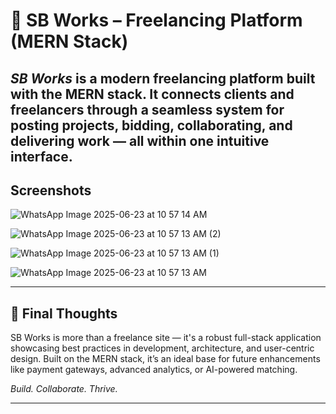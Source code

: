 # 🚀 SB Works – Freelancing Platform (MERN Stack)

*SB Works* is a modern freelancing platform built with the MERN stack. It connects clients and freelancers through a seamless system for posting projects, bidding, collaborating, and delivering work — all within one intuitive interface.
---

## Screenshots

![WhatsApp Image 2025-06-23 at 10 57 14 AM](https://github.com/user-attachments/assets/2fb80941-9e2b-4010-977b-6a79b1b50c37)

![WhatsApp Image 2025-06-23 at 10 57 13 AM (2)](https://github.com/user-attachments/assets/02a443fe-dce3-48c9-a2da-2aa46b258243)

![WhatsApp Image 2025-06-23 at 10 57 13 AM (1)](https://github.com/user-attachments/assets/b2ff598d-3804-48bf-ada6-6ff6323933a6)

![WhatsApp Image 2025-06-23 at 10 57 13 AM](https://github.com/user-attachments/assets/93bb8f0e-172a-499b-8380-abca67038e9b)

---

## 💬 Final Thoughts

SB Works is more than a freelance site — it's a robust full-stack application showcasing best practices in development, architecture, and user-centric design. Built on the MERN stack, it’s an ideal base for future enhancements like payment gateways, advanced analytics, or AI-powered matching.

*Build. Collaborate. Thrive.*

---


